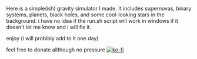 Here is a simple(ish) gravity simulator I made. It includes supernovas, binary systems, planets, black holes, and some cool-looking stars in the background. i have no idea if the run.sh script will work in windows if it doesn't let me know and i will fix it. 


enjoy (i will probibly add to it one day)

feel free to donate allthough no pressure
[![ko-fi](https://ko-fi.com/img/githubbutton_sm.svg)](https://ko-fi.com/B0B01LZ59Y)
